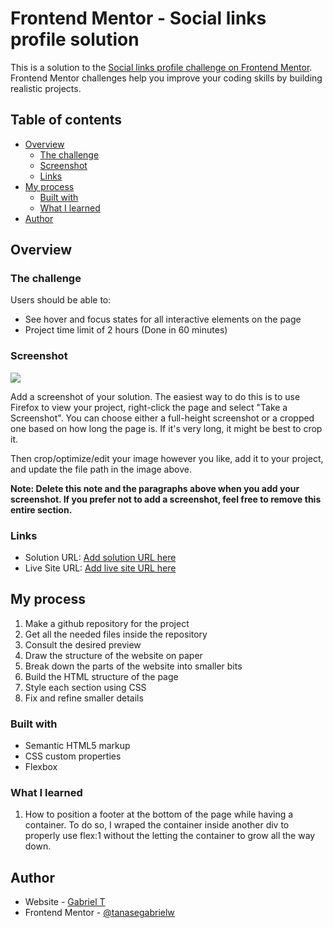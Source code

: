 # Frontend Mentor - Social links profile solution

This is a solution to the [Social links profile challenge on Frontend Mentor](https://www.frontendmentor.io/challenges/social-links-profile-UG32l9m6dQ). Frontend Mentor challenges help you improve your coding skills by building realistic projects. 

## Table of contents

- [Overview](#overview)
  - [The challenge](#the-challenge)
  - [Screenshot](#screenshot)
  - [Links](#links)
- [My process](#my-process)
  - [Built with](#built-with)
  - [What I learned](#what-i-learned)
- [Author](#author)


## Overview

### The challenge

Users should be able to:

- See hover and focus states for all interactive elements on the page
- Project time limit of 2 hours (Done in 60 minutes)

### Screenshot

![](./screenshot.jpg)

Add a screenshot of your solution. The easiest way to do this is to use Firefox to view your project, right-click the page and select "Take a Screenshot". You can choose either a full-height screenshot or a cropped one based on how long the page is. If it's very long, it might be best to crop it.

Then crop/optimize/edit your image however you like, add it to your project, and update the file path in the image above.

**Note: Delete this note and the paragraphs above when you add your screenshot. If you prefer not to add a screenshot, feel free to remove this entire section.**

### Links

- Solution URL: [Add solution URL here](https://your-solution-url.com)
- Live Site URL: [Add live site URL here](https://your-live-site-url.com)

## My process

1. Make a github repository for the project
2. Get all the needed files inside the repository
3. Consult the desired preview
4. Draw the structure of the website on paper
5. Break down the parts of the website into smaller bits
6. Build the HTML structure of the page
7. Style each section using CSS
8. Fix and refine smaller details

### Built with

- Semantic HTML5 markup
- CSS custom properties
- Flexbox

### What I learned

1. How to position a footer at the bottom of the page while having a container. To do so, I wraped the container inside another div to properly use flex:1 without
the letting the container to grow all the way down. 

## Author

- Website - [Gabriel T](https://github.com/tanasegabrielw?tab=repositories)
- Frontend Mentor - [@tanasegabrielw](https://www.frontendmentor.io/profile/tanasegabrielw)

